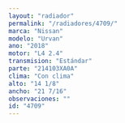 ```yaml
---
layout: "radiador"
permalink: "/radiadores/4709/"
marca: "Nissan"
modelo: "Urvan"
ano: "2018"
motor: "L4 2.4"
transmision: "Estándar"
parte: "214103XA0A"
clima: "Con clima"
alto: "14 1/8"
ancho: "21 7/16"
observaciones: ""
id: "4709"
---
```


